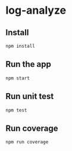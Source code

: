 # log-analyze

## Install

```npm install```

## Run the app

```npm start```

## Run unit test

```npm test```

## Run coverage

```npm run coverage```
